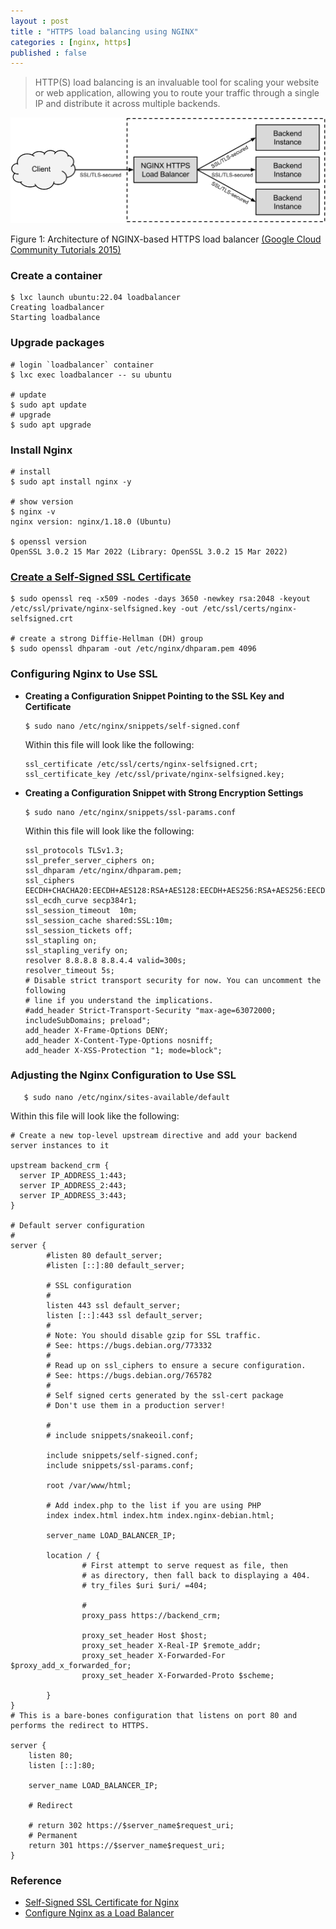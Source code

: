 ```yaml
---
layout : post
title : "HTTPS load balancing using NGINX"
categories : [nginx, https]
published : false
---
```

> HTTP(S) load balancing is an invaluable tool for scaling your website or web application, allowing you to route your traffic through a single IP and distribute it across multiple backends.


![load balancer architecture](/assets/img/blog/nginx-load-balancer-overview.svg)

Figure 1: Architecture of NGINX-based HTTPS load balancer [(Google Cloud Community Tutorials 2015)](https://cloud.google.com/community/tutorials/https-load-balancing-nginx) 

### Create a container

```shell
$ lxc launch ubuntu:22.04 loadbalancer
Creating loadbalancer
Starting loadbalance
```

### Upgrade packages

```shell
# login `loadbalancer` container
$ lxc exec loadbalancer -- su ubuntu

# update
$ sudo apt update 
# upgrade
$ sudo apt upgrade
```
### Install Nginx

```shell
# install
$ sudo apt install nginx -y

# show version
$ nginx -v
nginx version: nginx/1.18.0 (Ubuntu)

$ openssl version
OpenSSL 3.0.2 15 Mar 2022 (Library: OpenSSL 3.0.2 15 Mar 2022)

```

###  [Create a Self-Signed SSL Certificate](https://www.digitalocean.com/community/tutorials/how-to-create-a-self-signed-ssl-certificate-for-nginx-in-ubuntu-22-04)
```shell
$ sudo openssl req -x509 -nodes -days 3650 -newkey rsa:2048 -keyout /etc/ssl/private/nginx-selfsigned.key -out /etc/ssl/certs/nginx-selfsigned.crt

# create a strong Diffie-Hellman (DH) group
$ sudo openssl dhparam -out /etc/nginx/dhparam.pem 4096
```

### Configuring Nginx to Use SSL
* **Creating a Configuration Snippet Pointing to the SSL Key and Certificate**
   ```shell
   $ sudo nano /etc/nginx/snippets/self-signed.conf
   ```
   Within this file will look like the following:
   ```
   ssl_certificate /etc/ssl/certs/nginx-selfsigned.crt;
   ssl_certificate_key /etc/ssl/private/nginx-selfsigned.key;
   ```

* **Creating a Configuration Snippet with Strong Encryption Settings**

   ```shell
   $ sudo nano /etc/nginx/snippets/ssl-params.conf
   ```
   Within this file will look like the following:

   ```
   ssl_protocols TLSv1.3;
   ssl_prefer_server_ciphers on;
   ssl_dhparam /etc/nginx/dhparam.pem; 
   ssl_ciphers EECDH+CHACHA20:EECDH+AES128:RSA+AES128:EECDH+AES256:RSA+AES256:EECDH+3DES:RSA+3DES:!MD5;
   ssl_ecdh_curve secp384r1;
   ssl_session_timeout  10m;
   ssl_session_cache shared:SSL:10m;
   ssl_session_tickets off;
   ssl_stapling on;
   ssl_stapling_verify on;
   resolver 8.8.8.8 8.8.4.4 valid=300s;
   resolver_timeout 5s;
   # Disable strict transport security for now. You can uncomment the following
   # line if you understand the implications.
   #add_header Strict-Transport-Security "max-age=63072000; includeSubDomains; preload";
   add_header X-Frame-Options DENY;
   add_header X-Content-Type-Options nosniff;
   add_header X-XSS-Protection "1; mode=block";
   ```

### Adjusting the Nginx Configuration to Use SSL
```shell
   $ sudo nano /etc/nginx/sites-available/default
```

Within this file will look like the following:

```
# Create a new top-level upstream directive and add your backend server instances to it

upstream backend_crm {
  server IP_ADDRESS_1:443;
  server IP_ADDRESS_2:443;
  server IP_ADDRESS_3:443;
}

# Default server configuration
#
server {
        #listen 80 default_server;
        #listen [::]:80 default_server;

        # SSL configuration
        #
        listen 443 ssl default_server;
        listen [::]:443 ssl default_server;
        #
        # Note: You should disable gzip for SSL traffic.
        # See: https://bugs.debian.org/773332
        #
        # Read up on ssl_ciphers to ensure a secure configuration.
        # See: https://bugs.debian.org/765782
        #
        # Self signed certs generated by the ssl-cert package
        # Don't use them in a production server!

        #
        # include snippets/snakeoil.conf;

        include snippets/self-signed.conf;
        include snippets/ssl-params.conf;

        root /var/www/html;

        # Add index.php to the list if you are using PHP
        index index.html index.htm index.nginx-debian.html;

        server_name LOAD_BALANCER_IP;

        location / {
                # First attempt to serve request as file, then
                # as directory, then fall back to displaying a 404.
                # try_files $uri $uri/ =404;

                # 
                proxy_pass https://backend_crm;

                proxy_set_header Host $host;
                proxy_set_header X-Real-IP $remote_addr;
                proxy_set_header X-Forwarded-For $proxy_add_x_forwarded_for;
                proxy_set_header X-Forwarded-Proto $scheme;

        }
}
# This is a bare-bones configuration that listens on port 80 and performs the redirect to HTTPS.

server {
    listen 80;
    listen [::]:80;

    server_name LOAD_BALANCER_IP;

    # Redirect

    # return 302 https://$server_name$request_uri;
    # Permanent 
    return 301 https://$server_name$request_uri;
}
```


### Reference
* [Self-Signed SSL Certificate for Nginx](https://www.digitalocean.com/community/tutorials/how-to-create-a-self-signed-ssl-certificate-for-nginx-in-ubuntu-22-04)
* [Configure Nginx as a Load Balancer](https://cloud.google.com/community/tutorials/https-load-balancing-nginx)